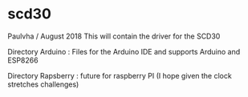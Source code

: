 # scd30

Paulvha / August 2018
This will contain the driver for the SCD30

Directory Arduino : Files for the Arduino IDE and supports Arduino and ESP8266

Directory Rapsberry : future for raspberry PI (I hope given the clock stretches challenges)

